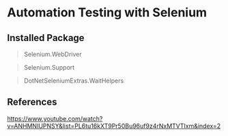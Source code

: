 # Automation Testing with Selenium 

## Installed Package
> Selenium.WebDriver

> Selenium.Support

> DotNetSeleniumExtras.WaitHelpers

## References
https://www.youtube.com/watch?v=ANHMNIUPNSY&list=PL6tu16kXT9Pr50Bu96uf9z4rNxMTVTIxm&index=2